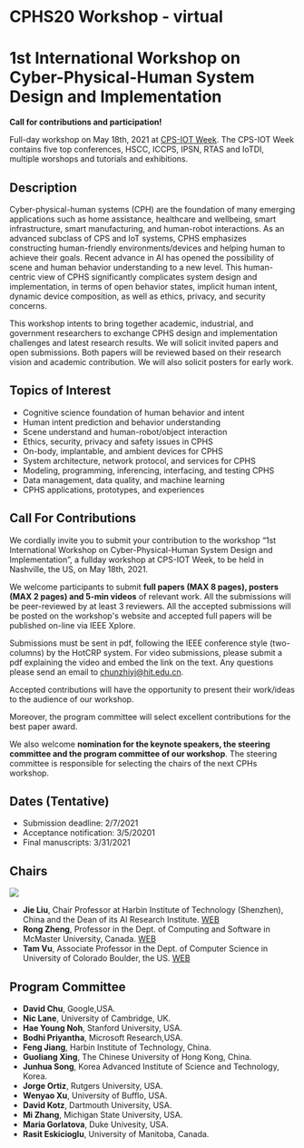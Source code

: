 # CPHS20 Workshop - virtual 
# 1st International Workshop on Cyber-Physical-Human System Design and Implementation


**Call for contributions and participation!**

Full-day workshop on May 18th, 2021 at [CPS-IOT Week](https://cps-iot-week2021.isis.vanderbilt.edu/#:~:text=CPS-IoT%20Week%20is%20the%20premier%20event%20on%20Cyber-Physical,CPS%2C%20and%20reunites%20the%20leading%20researchers%20in%20). The CPS-IOT Week contains five top conferences, HSCC, ICCPS, IPSN, RTAS and IoTDI, multiple worshops and tutorials and exhibitions. 

## Description

Cyber-physical-human systems (CPH) are the foundation of many emerging applications such as home assistance, healthcare and wellbeing, smart infrastructure, smart manufacturing, and human-robot interactions. As an advanced subclass of CPS and IoT systems, CPHS emphasizes constructing human-friendly environments/devices and helping human to achieve their goals. Recent advance in AI has opened the possibility of scene and human behavior understanding to a new level. This human-centric view of CPHS significantly complicates system design and implementation, in terms of open behavior states, implicit human intent, dynamic device composition, as well as ethics, privacy, and security concerns.

This workshop intents to bring together academic, industrial, and government researchers to exchange CPHS design and implementation challenges and latest research results. We will solicit invited papers and open submissions. Both papers will be reviewed based on their research vision and academic contribution. We will also solicit posters for early work. 

## Topics of Interest

- Cognitive science foundation of human behavior and intent
- Human intent prediction and behavior understanding
- Scene understand and human-robot/object interaction
- Ethics, security, privacy and safety issues in CPHS
- On-body, implantable, and ambient devices for CPHS
- System architecture, network protocol, and services for CPHS
- Modeling, programming, inferencing, interfacing, and testing CPHS
- Data management, data quality, and machine learning
- CPHS applications, prototypes, and experiences 

## Call For Contributions

We cordially invite you to submit your contribution to the workshop “1st International Workshop on Cyber-Physical-Human System Design and Implementation”, a fullday
workshop at CPS-IOT Week, to be held in Nashville, the US, on May 18th, 2021. 

We welcome participants to submit **full papers (MAX 8 pages), posters (MAX 2 pages) and 5-min videos** of relevant work. All the submissions will be  peer-reviewed by at least 3 reviewers. All the accepted submissions will be posted on the workshop's website and accepted full papers will be published on-line via IEEE Xplore. 

Submissions must be sent in pdf, following the IEEE conference style (two-columns) by the HotCRP system. For video submissions, please submit a pdf explaining the video and embed the link on the text. Any questions please send an email to chunzhiyi@hit.edu.cn.

Accepted contributions will have the opportunity to present their work/ideas to the audience of our workshop. 

Moreover, the program committee will select excellent contributions for the best paper award. 

We also welcome **nomination for the keynote speakers, the steering committee and the program committee of our workshop**.  The steering committee is responsible for selecting the chairs of  the next CPHs workshop. 

## Dates (Tentative)

- Submission deadline: 2/7/2021
- Acceptance notification: 3/5/20201
- Final manuscripts: 3/31/2021

## Chairs
![](https://github.com/CPHS20/CPHS20.github.io/blob/main/images/CPHS-chairs.png)
- **Jie Liu**, Chair Professor at Harbin Institute of Technology (Shenzhen), China and the Dean of its AI Research Institute. [WEB](https://scholar.google.com/citations?user=AJKK2ikAAAAJ&hl=zh-CN) 
- **Rong Zheng**, Professor in the Dept. of Computing and Software in McMaster University, Canada. [WEB](http://www.cas.mcmaster.ca/~rzheng/)
- **Tam Vu**, Associate Professor in the Dept. of Computer Science  in University of Colorado Boulder, the US. [WEB](https://www.colorado.edu/cs/tam-vu)

## Program Committee

- **David Chu**, Google,USA.
- **Nic Lane**, University of Cambridge, UK.
- **Hae Young Noh**, Stanford University, USA.
- **Bodhi Priyantha**, Microsoft Research,USA.
- **Feng Jiang**, Harbin Institute of Technology, China.
- **Guoliang Xing**, The Chinese University of Hong Kong, China.
- **Junhua Song**, Korea Advanced Institute of Science and Technology, Korea.
- **Jorge Ortiz**, Rutgers University, USA.
- **Wenyao Xu**, University of Bufflo, USA.
- **David Kotz**, Dartmouth University, USA.
- **Mi Zhang**, Michigan State University, USA.
- **Maria Gorlatova**, Duke Univesity, USA.
- **Rasit Eskicioglu**, University of Manitoba, Canada.









